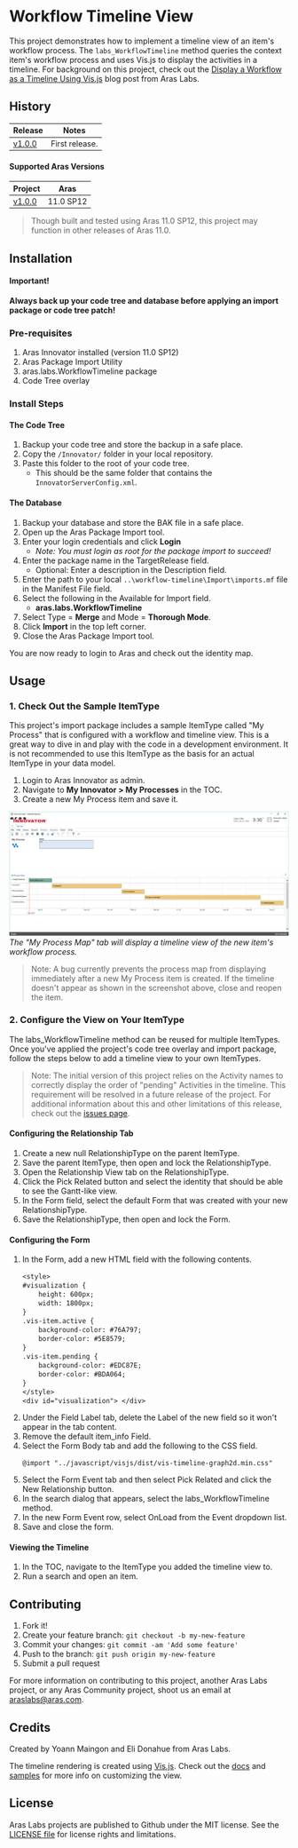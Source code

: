 # Workflow Timeline View

This project demonstrates how to implement a timeline view of an item's workflow process. The `labs_WorkflowTimeline` method queries the context item's workflow process and uses Vis.js to display the activities in a timeline. For background on this project, check out the [Display a Workflow as a Timeline Using Vis.js](http://community.aras.com/display-a-workflow-as-a-timeline-using-vis-js/) blog post from Aras Labs.

## History

Release | Notes
--------|--------
[v1.0.0](https://github.com/ArasLabs/workflow-timeline/releases/tag/v1.0.0) | First release.

#### Supported Aras Versions

Project | Aras
--------|------
[v1.0.0](https://github.com/ArasLabs/workflow-timeline/releases/tag/v1.0.0) | 11.0 SP12

> Though built and tested using Aras 11.0 SP12, this project may function in other releases of Aras 11.0.

## Installation

#### Important!
**Always back up your code tree and database before applying an import package or code tree patch!**

### Pre-requisites

1. Aras Innovator installed (version 11.0 SP12)
2. Aras Package Import Utility
3. aras.labs.WorkflowTimeline package
4. Code Tree overlay

### Install Steps

#### The Code Tree
1. Backup your code tree and store the backup in a safe place.
2. Copy the `/Innovator/` folder in your local repository.
3. Paste this folder to the root of your code tree.
	* This should be the same folder that contains the `InnovatorServerConfig.xml`.

#### The Database
1. Backup your database and store the BAK file in a safe place.
2. Open up the Aras Package Import tool.
3. Enter your login credentials and click **Login**
    * _Note: You must login as root for the package import to succeed!_
4. Enter the package name in the TargetRelease field.
    * Optional: Enter a description in the Description field.
5. Enter the path to your local `..\workflow-timeline\Import\imports.mf` file in the Manifest File field.
6. Select the following in the Available for Import field.
    * **aras.labs.WorkflowTimeline**
7. Select Type = **Merge** and Mode = **Thorough Mode**.
8. Click **Import** in the top left corner.
9. Close the Aras Package Import tool.

You are now ready to login to Aras and check out the identity map.

## Usage

### 1. Check Out the Sample ItemType

This project's import package includes a sample ItemType called "My Process" that is configured with a workflow and timeline view. This is a great way to dive in and play with the code in a development environment. It is not recommended to use this ItemType as the basis for an actual ItemType in your data model.

1. Login to Aras Innovator as admin.
2. Navigate to **My Innovator > My Processes** in the TOC.
3. Create a new My Process item and save it.

![screenshot](Screenshots/sample.png)
*The "My Process Map" tab will display a timeline view of the new item's workflow process.*

>Note: A bug currently prevents the process map from displaying immediately after a new My Process item is created. If the timeline doesn't appear as shown in the screenshot above, close and reopen the item.

### 2. Configure the View on Your ItemType

The labs_WorkflowTimeline method can be reused for multiple ItemTypes. Once you've applied the project's code tree overlay and import package, follow the steps below to add a timeline view to your own ItemTypes.

> Note: The initial version of this project relies on the Activity names to correctly display the order of "pending" Activities in the timeline. This requirement will be resolved in a future release of the project. For additional information about this and other limitations of this release, check out the [issues page](https://github.com/ArasLabs/workflow-timeline/issues).

#### Configuring the Relationship Tab
1. Create a new null RelationshipType on the parent ItemType.
2. Save the parent ItemType, then open and lock the RelationshipType.
3. Open the Relationship View tab on the RelationshipType.
4. Click the Pick Related button and select the identity that should be able to see the Gantt-like view.
5. In the Form field, select the default Form that was created with your new RelationshipType.
6. Save the RelationshipType, then open and lock the Form.

#### Configuring the Form
1. In the Form, add a new HTML field with the following contents.
    ```(javascript)
    <style>
    #visualization {
        height: 600px; 
        width: 1800px;
    }
    .vis-item.active {
        background-color: #76A797;
        border-color: #5E8579;
    }
    .vis-item.pending {
        background-color: #EDC87E;
        border-color: #BDA064;
    }
    </style>
    <div id="visualization"> </div>
    ```
2. Under the Field Label tab, delete the Label of the new field so it won't appear in the tab content.
3. Remove the default item_info Field.
4. Select the Form Body tab and add the following to the CSS field.
    ```(css)
    @import "../javascript/visjs/dist/vis-timeline-graph2d.min.css"
    ```
5. Select the Form Event tab and then select Pick Related and click the New Relationship button.
6. In the search dialog that appears, select the labs_WorkflowTimeline method.
7. In the new Form Event row, select OnLoad from the Event dropdown list.
8. Save and close the form.

#### Viewing the Timeline
1. In the TOC, navigate to the ItemType you added the timeline view to.
2. Run a search and open an item. 

## Contributing

1. Fork it!
2. Create your feature branch: `git checkout -b my-new-feature`
3. Commit your changes: `git commit -am 'Add some feature'`
4. Push to the branch: `git push origin my-new-feature`
5. Submit a pull request

For more information on contributing to this project, another Aras Labs project, or any Aras Community project, shoot us an email at araslabs@aras.com.

## Credits

Created by Yoann Maingon and Eli Donahue from Aras Labs. 

The timeline rendering is created using [Vis.js](http://visjs.org). Check out the [docs](http://visjs.org/docs/timeline) and [samples](http://visjs.org/timeline_examples.html) for more info on customizing the view.

## License

Aras Labs projects are published to Github under the MIT license. See the [LICENSE file](./LICENSE.md) for license rights and limitations.